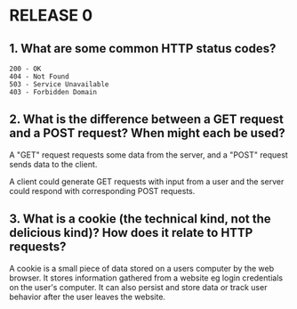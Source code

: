 # RELEASE 0

## 1. What are some common HTTP status codes?
	200 - OK
	404 - Not Found
	503 - Service Unavailable
	403 - Forbidden Domain

## 2. What is the difference between a GET request and a POST request? When might each be used?

A "GET" request requests some data from the server, and a "POST" request sends data to the client.

A client could generate GET requests with input from a user and the server could respond with corresponding POST requests.

## 3. What is a cookie (the technical kind, not the delicious kind)? How does it relate to HTTP requests?

A cookie is a small piece of data stored on a users computer by the web browser.  It stores information gathered from a website eg login credentials on the user's computer.  It can also persist and store data or track user behavior after the user leaves the website.